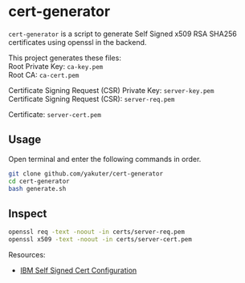 # cert-generator
`cert-generator` is a script to generate Self Signed x509 RSA SHA256 certificates using openssl in the backend.

This project generates these files:  
Root Private Key: `ca-key.pem`  
Root CA: `ca-cert.pem`  
  
Certificate Signing Request (CSR) Private Key: `server-key.pem`  
Certificate Signing Request (CSR): `server-req.pem`  
  
Certificate: `server-cert.pem`

## Usage
Open terminal and enter the following commands in order.
```bash
git clone github.com/yakuter/cert-generator
cd cert-generator
bash generate.sh
```

## Inspect
```bash
openssl req -text -noout -in certs/server-req.pem
openssl x509 -text -noout -in certs/server-cert.pem
```

Resources:  
- [IBM Self Signed Cert Configuration](https://www.ibm.com/docs/en/ztpf/1.1.0.15?topic=gssccr-configuration-file-generating-self-signed-certificates-certificate-requests)